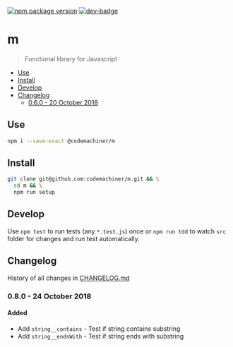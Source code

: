 [![npm package version](https://badge.fury.io/js/%40codemachiner%2Fm.svg)](https://badge.fury.io/js/%40codemachiner%2Fm)
[![dev-badge](https://david-dm.org/codemachiner/m/dev-status.svg)](https://david-dm.org/codemachiner/m?type=dev)

# m

> Functional library for Javascript

<!-- TOC depthFrom:2 depthTo:3 withLinks:1 updateOnSave:1 orderedList:0 -->

- [Use](#use)
- [Install](#install)
- [Develop](#develop)
- [Changelog](#changelog)
	- [0.6.0 - 20 October 2018](#060-20-october-2018)

<!-- /TOC -->

## Use

```bash
npm i --save-exact @codemachiner/m
```

## Install

```bash
git clone git@github.com:codemachiner/m.git && \
  cd m && \
  npm run setup
```

## Develop

Use `npm test` to run tests (any `*.test.js`) once or `npm run tdd` to watch `src` folder for changes and run test automatically.

## Changelog

History of all changes in [CHANGELOG.md](CHANGELOG.md)

### 0.8.0 - 24 October 2018

#### Added

- Add `string__contains` - Test if string contains substring
- Add `string__endsWith` - Test if string ends with substring

